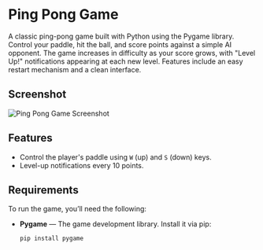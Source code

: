# Ping Pong Game

A classic ping-pong game built with Python using the Pygame library. Control your paddle, hit the ball, and score points against a simple AI opponent. The game increases in difficulty as your score grows, with "Level Up!" notifications appearing at each new level. Features include an easy restart mechanism and a clean interface.

## Screenshot
![Ping Pong Game Screenshot](https://github.com/user-attachments/assets/223f788c-7283-4a1b-bb42-65be9ff8e9ee)

## Features
- Control the player's paddle using `W` (up) and `S` (down) keys.
- Level-up notifications every 10 points.

## Requirements
To run the game, you’ll need the following:
- **Pygame** — The game development library. Install it via pip:
  ```bash
  pip install pygame
